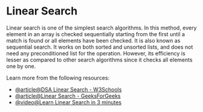 # Linear Search

Linear search is one of the simplest search algorithms. In this method, every element in an array is checked sequentially starting from the first until a match is found or all elements have been checked. It is also known as sequential search. It works on both sorted and unsorted lists, and does not need any preconditioned list for the operation. However, its efficiency is lesser as compared to other search algorithms since it checks all elements one by one.

Learn more from the following resources:

- [@article@DSA Linear Search - W3Schools](https://www.w3schools.com/dsa/dsa_algo_linearsearch.php)
- [@article@Linear Search - GeeksForGeeks](https://www.geeksforgeeks.org/linear-search/)
- [@video@Learn Linear Search in 3 minutes](https://www.youtube.com/watch?v=246V51AWwZM)
